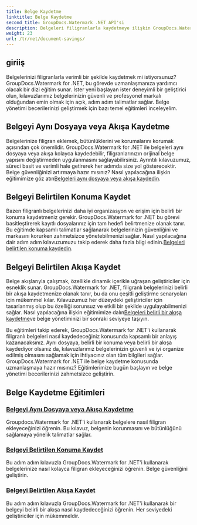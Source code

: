 ```yaml
---
title: Belge Kaydetme
linktitle: Belge Kaydetme
second_title: GroupDocs.Watermark .NET API'si
description: Belgeleri filigranlarla kaydetmeye ilişkin GroupDocs.Watermark for .NET eğitimlerini keşfedin. Belge güvenliğini ve yönetimini geliştirmeye yönelik adım adım yöntemleri öğrenin.
weight: 23
url: /tr/net/document-savings/
---
```

## giriiş

Belgelerinizi filigranlarla verimli bir şekilde kaydetmek mi istiyorsunuz? GroupDocs.Watermark for .NET, bu görevde uzmanlaşmanıza yardımcı olacak bir dizi eğitim sunar. İster yeni başlayan ister deneyimli bir geliştirici olun, kılavuzlarımız belgelerinizin güvenli ve profesyonel markalı olduğundan emin olmak için açık, adım adım talimatlar sağlar. Belge yönetimi becerilerinizi geliştirmek için bazı temel eğitimleri inceleyelim.

## Belgeyi Aynı Dosyaya veya Akışa Kaydetme
 Belgelerinize filigran eklemek, bütünlüklerini ve korumalarını korumak açısından çok önemlidir. GroupDocs.Watermark for .NET ile belgeleri aynı dosyaya veya akışa kolayca kaydedebilir, filigranlarınızın orijinal belge yapısını değiştirmeden uygulanmasını sağlayabilirsiniz. Ayrıntılı kılavuzumuz, süreci basit ve verimli hale getirerek her adımda size yol gösterecektir. Belge güvenliğinizi artırmaya hazır mısınız? Nasıl yapılacağına ilişkin eğitimimize göz atın[Belgeleri aynı dosyaya veya akışa kaydedin](./save-document-same-file-stream/).

## Belgeyi Belirtilen Konuma Kaydet
Bazen filigranlı belgelerinizi daha iyi organizasyon ve erişim için belirli bir konuma kaydetmeniz gerekir. GroupDocs.Watermark for .NET bu görevi basitleştirerek kayıtlı dosyalarınız için tam hedefi belirtmenize olanak tanır. Bu eğitimde kapsamlı talimatlar sağlanarak belgelerinizin güvenliğini ve markasını korurken zahmetsizce yönetebilmenizi sağlar. Nasıl yapılacağına dair adım adım kılavuzumuzu takip ederek daha fazla bilgi edinin.[Belgeleri belirtilen konuma kaydedin](./save-document-specified-location/).

## Belgeyi Belirtilen Akışa Kaydet
 Belge akışlarıyla çalışmak, özellikle dinamik içerikle uğraşan geliştiriciler için esneklik sunar. GroupDocs.Watermark for .NET, filigranlı belgelerinizi belirli bir akışa kaydetmenize olanak tanır, bu da onu çeşitli geliştirme senaryoları için mükemmel kılar. Kılavuzumuz her düzeydeki geliştiriciler için tasarlanmış olup bu özelliği sorunsuz ve etkili bir şekilde uygulayabilmenizi sağlar. Nasıl yapılacağına ilişkin eğitimimize dalın[Belgeleri belirli bir akışa kaydetme](./save-document-specified-stream/)ve belge yönetiminizi bir sonraki seviyeye taşıyın.

Bu eğitimleri takip ederek, GroupDocs.Watermark for .NET'i kullanarak filigranlı belgeleri nasıl kaydedeceğiniz konusunda kapsamlı bir anlayış kazanacaksınız. Aynı dosyaya, belirli bir konuma veya belirli bir akışa kaydediyor olsanız da, kılavuzlarımız belgelerinizin güvenli ve iyi organize edilmiş olmasını sağlamak için ihtiyacınız olan tüm bilgileri sağlar. GroupDocs.Watermark for .NET ile belge kaydetme konusunda uzmanlaşmaya hazır mısınız? Eğitimlerimize bugün başlayın ve belge yönetimi becerilerinizi zahmetsizce geliştirin.

## Belge Kaydetme Eğitimleri
### [Belgeyi Aynı Dosyaya veya Akışa Kaydetme](./save-document-same-file-stream/)
Groupdocs.Watermark for .NET'i kullanarak belgelere nasıl filigran ekleyeceğinizi öğrenin. Bu kılavuz, belgenin korunmasını ve bütünlüğünü sağlamaya yönelik talimatlar sağlar.
### [Belgeyi Belirtilen Konuma Kaydet](./save-document-specified-location/)
Bu adım adım kılavuzla GroupDocs.Watermark for .NET'i kullanarak belgelerinize nasıl kolayca filigran ekleyeceğinizi öğrenin. Belge güvenliğini geliştirin.
### [Belgeyi Belirtilen Akışa Kaydet](./save-document-specified-stream/)
Bu adım adım kılavuzla GroupDocs.Watermark for .NET'i kullanarak bir belgeyi belirli bir akışa nasıl kaydedeceğinizi öğrenin. Her seviyedeki geliştiriciler için mükemmeldir.